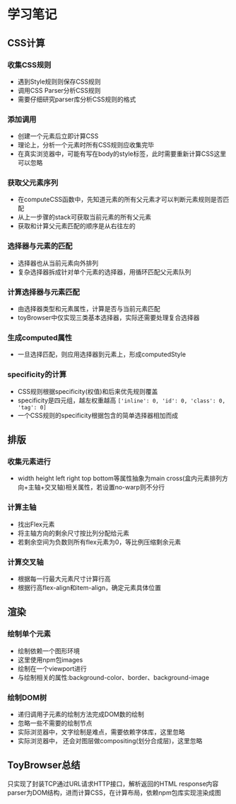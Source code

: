 # 学习笔记

## CSS计算

### 收集CSS规则

- 遇到Style规则则保存CSS规则
- 调用CSS Parser分析CSS规则
- 需要仔细研究parser库分析CSS规则的格式

### 添加调用

- 创建一个元素后立即计算CSS
- 理论上，分析一个元素时所有CSS规则应收集完毕
- 在真实浏览器中，可能有写在body的style标签，此时需要重新计算CSS这里可以忽略

### 获取父元素序列

- 在computeCSS函数中，先知道元素的所有父元素才可以判断元素规则是否匹配
- 从上一步骤的stack可获取当前元素的所有父元素
- 获取和计算父元素匹配的顺序是从右往左的

### 选择器与元素的匹配

- 选择器也从当前元素向外排列
- 复杂选择器拆成针对单个元素的选择器，用循环匹配父元素队列

### 计算选择器与元素匹配

- 由选择器类型和元素属性，计算是否与当前元素匹配
- toyBrowser中仅实现三类基本选择器，实际还需要处理复合选择器

### 生成computed属性

- 一旦选择匹配，则应用选择器到元素上，形成computedStyle

### specificity的计算

- CSS规则根据specificity(权值)和后来优先规则覆盖
- specificity是四元组，越左权重越高
  `['inline': 0, 'id': 0, 'class': 0, 'tag': 0]`
- 一个CSS规则的specificity根据包含的简单选择器相加而成

## 排版

### 收集元素进行

- width height left right top bottom等属性抽象为main cross(盒内元素排列方向+主轴+交叉轴)相关属性，若设置no-warp则不分行
  
### 计算主轴

- 找出Flex元素
- 将主轴方向的剩余尺寸按比列分配给元素
- 若剩余空间为负数则所有flex元素为0，等比例压缩剩余元素

### 计算交叉轴

- 根据每一行最大元素尺寸计算行高
- 根据行高flex-align和item-align，确定元素具体位置

## 渲染

### 绘制单个元素

- 绘制依赖一个图形环境
- 这里使用npm包images
- 绘制在一个viewport进行
- 与绘制相关的属性:background-color、border、background-image

### 绘制DOM树

- 递归调用子元素的绘制方法完成DOM数的绘制
- 忽略一些不需要的绘制节点
- 实际浏览器中，文字绘制是难点，需要依赖字体库，这里忽略
- 实际浏览器中， 还会对图层做compositing(划分合成层)，这里忽略

## ToyBrowser总结

只实现了封装TCP通过URL请求HTTP接口，解析返回的HTML response内容parser为DOM结构，进而计算CSS，在计算布局，依赖npm包库实现渲染成图
